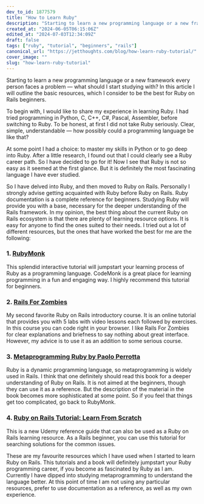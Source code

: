 ```yaml
---
dev_to_id: 1877579
title: "How to Learn Ruby"
description: "Starting to learn a new programming language or a new framework every person faces a problem — what..."
created_at: "2024-06-05T06:15:06Z"
edited_at: "2024-07-03T12:34:09Z"
draft: false
tags: ["ruby", "tutorial", "beginners", "rails"]
canonical_url: "https://jetthoughts.com/blog/how-learn-ruby-tutorial/"
cover_image: ""
slug: "how-learn-ruby-tutorial"
---
```

Starting to learn a new programming language or a new framework every person faces a problem — what should I start studying with? In this article I will outline the basic resources, which I consider to be the best for Ruby on Rails beginners.

To begin with, I would like to share my experience in learning Ruby. I had tried programming in Python, C, C++, C#, Pascal, Assembler, before switching to Ruby. To be honest, at first I did not take Ruby seriously. Clear, simple, understandable — how possibly could a programming language be like that?

At some point I had a choice: to master my skills in Python or to go deep into Ruby. After a little research, I found out that I could clearly see a Ruby career path. So I have decided to go for it! Now I see that Ruby is not so easy as it seemed at the first glance. But it is definitely the most fascinating language I have ever studied.

So I have delved into Ruby, and then moved to Ruby on Rails. Personally I strongly advise getting acquainted with Ruby before Ruby on Rails. Ruby documentation is a complete reference for beginners. Studying Ruby will provide you with a base, necessary for the deeper understanding of the Rails framework. In my opinion, the best thing about the current Ruby on Rails ecosystem is that there are plenty of learning resource options. It is easy for anyone to find the ones suited to their needs. I tried out a lot of different resources, but the ones that have worked the best for me are the following:

### 1. [RubyMonk](https://rubymonk.com/learning/books/1-ruby-primer/)

This splendid interactive tutorial will jumpstart your learning process of Ruby as a programming language. CodeMonk is a great place for learning programming in a fun and engaging way. I highly recommend this tutorial for beginners.

### 2. [Rails For Zombies](http://railsforzombies.org/)

My second favorite Ruby on Rails introductory course. It is an online tutorial that provides you with 5 labs with video lessons each followed by exercises. In this course you can code right in your browser. I like Rails For Zombies for clear explanations and briefness to say nothing about great interface. However, my advice is to use it as an addition to some serious course.

### 3. [Metaprogramming Ruby by Paolo Perrotta](http://www.amazon.com/Metaprogramming-Ruby-Program-Like-Pros/dp/1934356476)

Ruby is a dynamic programming language, so metaprogramming is widely used in Rails. I think that one definitely should read this book for a deeper understanding of Ruby on Rails. It is not aimed at the beginners, though they can use it as a reference. But the description of the material in the book becomes more sophisticated at some point. So if you feel that things get too complicated, go back to RubyMonk.

### 4. [Ruby on Rails Tutorial: Learn From Scratch](https://blog.udemy.com/ruby-on-rails-tutorial-learn-from-scratch)

This is a new Udemy reference guide that can also be used as a Ruby on Rails learning resource. As a Rails beginner, you can use this tutorial for searching solutions for the common issues.

These are my favourite resources which I have used when I started to learn Ruby on Rails. This tutorials and a book will definitely jumpstart your Ruby programming career, if you become as fascinated by Ruby as I am. Currently I have dipped into studying metaprogramming to understand the language better. At this point of time I am not using any particular resources, prefer to use documentation as a reference, as well as my own experience.
